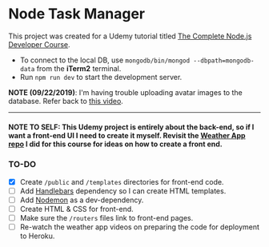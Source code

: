# Node Task Manager

This project was created for a Udemy tutorial titled [The Complete Node.js Developer Course](https://www.udemy.com/the-complete-nodejs-developer-course-2/).

* To connect to the local DB, use `mongodb/bin/mongod --dbpath=mongodb-data` from the **iTerm2** terminal.
* Run `npm run dev` to start the development server.

**NOTE (09/22/2019)**: I'm having trouble uploading avatar images to the database. Refer back to [this video](https://www.udemy.com/the-complete-nodejs-developer-course-2/learn/lecture/13729388#content).

---

#### **NOTE TO SELF**: This Udemy project is entirely about the back-end, so if I want a front-end UI I need to create it myself. Revisit the [Weather App repo](https://github.com/pulamusic/weather-web-server) I did for this course for ideas on how to create a front end.

### **TO-DO**
* [x] Create `/public` and `/templates` directories for front-end code.
* [ ] Add [Handlebars](https://www.npmjs.com/package/hbs) dependency so I can create HTML templates.
* [ ] Add [Nodemon](https://www.npmjs.com/package/nodemon) as a dev-dependency.
* [ ] Create HTML &amp; CSS for front-end.
* [ ] Make sure the `/routers` files link to front-end pages.
* [ ] Re-watch the weather app videos on preparing the code for deployment to Heroku.

